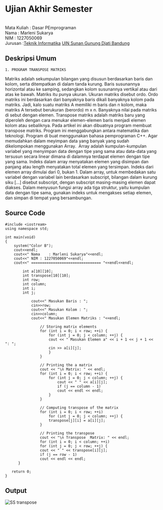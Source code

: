 # Ujian Akhir Semester 
<br>Mata Kuliah  : Dasar PEmprograman
<br> Nama  : Marleni Sukarya
<br> NIM  : 1227050069 
<br> Jurusan  :[Teknik Informatika](http://if.uinsgd.ac.id/) [UIN Sunan Gunung Djati Bandung](https://uinsgd.ac.id/) 

## Deskripsi Umum
    1. PROGRAM TRANSPOSE MATRIKS
    
Matriks adalah sekumpulan bilangan yang disusun berdasarkan baris dan kolom, serta ditempatkan di dalam tanda kurung. Baris susunannya horizontal atau ke samping, sedangkan kolom susunannya vertikal atau dari atas ke bawah. Matriks itu punya ukuran. Ukuran matriks disebut ordo. Ordo matriks ini berdasarkan dari banyaknya baris dikali banyaknya kolom pada matriks. Jadi, kalo suatu matriks A memiliki m baris dan n kolom, maka matriks A tersebut berukuran (berordo) m x n. Banyaknya nilai pada matriks di sebut dengan elemen.
Transpose matriks adalah matriks baru yang diperoleh dengan cara menukar elemen-elemen baris menjadi elemen kolom atau sebaliknya. Pada artikel ini akan dibuatnya program membuat transpose matriks. Program ini menggabungkan antara matematika dan teknologi.
Program di buat menggunakan bahasa pemprograman C++. Agar memudahkan dalam meyimpan data yang banyak yang sudah dikelompokan menggunakan Array. 
Array adalah kumpulan-kumpulan variabel yang menyimpan data dengan tipe yang sama atau data-data yang tersusun secara linear dimana di dalamnya terdapat elemen dengan tipe yang sama. Indeks dalam array menyatakan elemen yang disimpan dan panjang atau length menyatakan total elemen yang tersimpan.
Indeks dari elemen array dimulai dari 0, bukan 1. Dalam array, untuk membedakan satu variabel dengan variabel lain berdasarkan subscript, bilangan dalam kurung siku […] disebut subscript, dengan subscript masing-masing elemen dapat diakses.
Dalam menyusun fungsi array ada tiga struktur, yaitu kumpulan data dengan tipe sama, gunakan indeks untuk mengakses setiap elemen, dan simpan di tempat yang bersambungan.
    
## Source Code

```
#include <iostream>
using namespace std;

int main(void)
{
	system("Color B");
	cout<<endl;
	cout<<" Nama	: Marleni Sukarya"<<endl;
	cout<<" NIM	: 1227050069"<<endl;
	cout<<" ================================ "<<endl<<endl;
	
		int a[10][10]; 
		int transpose[10][10];
		int row;
		int column;
		int i;
		int j;
		
			cout<<" Masukan Baris : ";
			cin>>row;
			cout<<" Masukan Kolom : ";
			cin>>column;
			cout<<" Masukan Elemen Matriks : "<<endl;
			
				// Storing matrix elements
   				for (int i = 0; i < row; ++i) {
    				for (int j = 0; j < column; ++j) {
    				cout << " Masukan Elemen a" << i + 1 << j + 1 << ": ";
         			cin >> a[i][j];
      				}
   				}

   				// Printing the a matrix
				cout << "\n Matrix: " << endl;
				for (int i = 0; i < row; ++i) {
					for (int j = 0; j < column; ++j) {
						cout << " " << a[i][j];
        				if (j == column - 1)
            			cout << endl << endl;
    				}
				}

   				// Computing transpose of the matrix
   				for (int i = 0; i < row; ++i)
    				for (int j = 0; j < column; ++j) {
    				transpose[j][i] = a[i][j];
    			}

   				// Printing the transpose
   				cout << "\n Transpose  Matrix: " << endl;
   				for (int i = 0; i < column; ++i)
    			for (int j = 0; j < row; ++j) {
    			cout << " " << transpose[i][j];
        		if (j == row - 1)
        		cout << endl << endl;
      }

   return 0;
}

```

## Output
	
![SS transpose](https://user-images.githubusercontent.com/120997735/208379758-ab0bdfa1-1b70-46e0-bb63-43329631226b.png)

